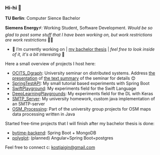 ### Hi-hi 🖖 

**TU Berlin**: Computer Sience Bachelor

**Siemens Energy⚡️**: Working Student, Software Development. *Would be so glad to post some stuff that I have been working on, but work restrictions are work restrictions* 🤷‍♂️ 

- 🔭 I’m currently working on | [my bachelor thesis](https://github.com/kostjaigin/bachelor) | *feel free to look inside of it, it's a bit interesting* 🧐

Here a small overview of projects I host here:
 - [OCITS_Dgraph](https://github.com/kostjaigin/OCITS_Dgraph): University seminar on distributed systems. Address [the presentation](https://github.com/kostjaigin/OCITS_Dgraph/blob/master/Dgraph_Recommendation.pdf) of [the text summary](https://github.com/kostjaigin/OCITS_Dgraph/blob/master/Implementation_of_Link_Prediction_on_Facebook_Data.pdf) of the seminar for details 😊 
 - [SpringTestAPI](https://github.com/kostjaigin/SpringTestAPI): My small tutorial based experiments with Spring Boot 
 - [SwiftPlayground](https://github.com/kostjaigin/SwiftPlaygrounds): My experiments field for the Swift Language
 - [DeepLearningPlaygrounds](https://github.com/kostjaigin/DeepLearningPlaygrounds): My experiments field for the DL with Keras
 - [SMTP_Server](https://github.com/kostjaigin/SMTP_Server): My university homework, custom java implementation of an SMTP-server
 - [OSM_Processing](https://github.com/kostjaigin/OSM_Processing): Part of the university group projects for OSM maps data processing written in Java

Started free-time projects that I will finish after my bachelor thesis is done:
- [bytime-backend](https://github.com/kostjaigin/bytime_backend): Spring Boot + MongoDB
- [polyglot](https://github.com/kostjaigin/polyglot): (planned) Angular+Spring Boot+postgres

<!---
- 🌱 I’m currently learning: Security with Spring, Apache Spark, Postgres
- 👯 I’m looking to collaborate on ...
- 🤔 I’m looking for help with ...
- 💬 Ask me about ...
- 📫 How to reach me: ...
- 😄 Pronouns: ...
- ⚡ Fun fact: ...
--->

Feel free to connect c: kostjaigin@gmail.com

